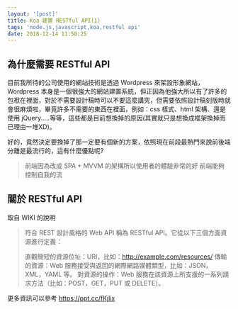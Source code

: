 ```yaml
---
layout: '[post]'
title: Koa 建置 RESTful API(1)
tags: 'node.js,javascript,koa,restful api'
date: 2018-12-14 11:50:25
---
```



## 為什麼需要 RESTful API

目前我所待的公司使用的網站技術是透過 Wordpress 來架設形象網站，Wordpress 本身是一個很強大的網站建置系統，但正因為他強大所以有了許多的包袱在裡面，對於不需要設計稿時可以不要這麼講究，但需要依照設計稿刻版時就會很麻煩啦，畢竟許多不需要的東西在裡面，例如：css 樣式、html 架構、還是使用 jQuery.....等等，這些都是目前想換掉的原因(其實就只是想換成框架換掉而已理由一堆XD)。

好的，竟然決定要換掉了那一定要有個新的方案，依照現在前段最熱門來說前後端分離是最流行的，這有什麼優點呢?

> 前端因為改成 SPA + MVVM 的架構所以使用者的體驗非常的好
> 前端能夠控制自我的流

## 關於 RESTful API

取自 WIKI 的說明

> 符合 REST 設計風格的 Web API 稱為 RESTful API。它從以下三個方面資源進行定義：
>
> 直觀簡短的資源位址：URI，比如：http://example.com/resources/
> 傳輸的資源：Web 服務接受與返回的網際網路媒體類型，比如：JSON，XML，YAML 等。
> 對資源的操作：Web 服務在該資源上所支援的一系列請求方法（比如：POST，GET，PUT 或 DELETE）。

更多資訊可以參考 https://ppt.cc/fKjlix
